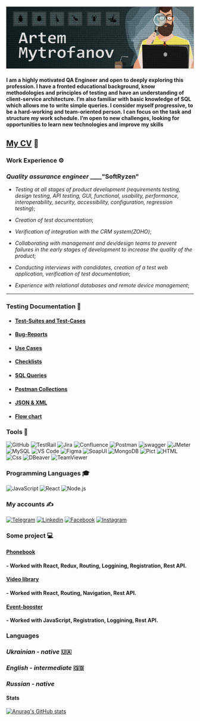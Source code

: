 [![Header](<https://github.com/mitrofin/mitrofin/blob/main/assets/%D0%B0%D0%B2%D0%B0%D1%82%D0%B0%D1%802%20(1).jpg>)](https://github.com/mitrofin)

#### I am a highly motivated QA Engineer and open to deeply exploring this profession. I have a fronted educational background, know methodologies and principles of testing and have an understanding of client-service architecture. I’m also familiar with basic knowledge of SQL which allows me to write simple queries. I consider myself progressive, to be a hard-working and team-oriented person. I can focus on the task and structure my work schedule. I’m open to new challenges, looking for opportunities to learn new technologies and improve my skills

## [**My CV**](https://drive.google.com/file/d/1GEcpqV8s78ErS4zgu0MzR_sjGueR7ac0/view?usp=sharing) :scroll:

### Work Experience :gear:

### _Quality assurance engineer_ **\_\_\_\_**"SoftRyzen"

- _Testing at all stages of product development (requirements testing, design testing, API testing, GUI, functional, usability, performance, interoperability, security, accessibility, configuration, regression testing_);

- _Creation of test documentation_;

- _Verification of integration with the CRM system(ZOHO)_;

- _Collaborating with management and dev/design teams to prevent failures in the early stages of development to increase the quality of the product_;

- _Conducting interviews with candidates, сreation of a test web application, verification of test documentation_;

- _Experience with relational databases and remote device management_;

---

### Testing Documentation :book:

- #### [Test-Suites and Test-Cases](https://github.com/mitrofin/Testing-documentation/blob/main/Wallet_TestCases%26TestRuns/Wallet_TestCases.pdf)
- #### [Bug-Reports](https://github.com/mitrofin/Testing-documentation/commit/7f025cdfbe21c0a77a31cde883e4c896df057425)
- #### [Use Cases](https://docs.google.com/document/d/1Lpr0M7IrLo925YISNkvp1Sd7lsYS31SFjqT9CbuMlLg/edit?usp=sharing)
- #### [Checklists](https://docs.google.com/document/d/1aegRnzTZD0Svpa8I0CEXA11PD7-7NwQF6iW6_GFbrnQ/edit?usp=sharing)
- #### [SQL Queries](https://github.com/mitrofin/Testing-documentation/commit/94141c27b70b3632fc40622cdf419946ce39d7f7)
- #### [Postman Collections](https://github.com/mitrofin/Testing-documentation/commit/1818214d4ec623eda1d87cfe93e48af1ca9b58eb)
- #### [JSON & XML](https://github.com/mitrofin/Testing-documentation/commit/a372ee1c8ded8669b852cb92ba7e15c78dbdd9ac)
- #### [Flow chart](https://github.com/mitrofin/Testing-documentation/commit/d20fc66a715bb2fe404bb20e7ae935141afaa4ab)

### Tools :toolbox:

![GitHub](https://img.shields.io/badge/-GitHub-black?style=for-the-badge&logo=github)
![TestRail](https://img.shields.io/badge/-TestRail-black?style=for-the-badge&logo=TestRail)
![Jira](https://img.shields.io/badge/-jira-black?style=for-the-badge&logo=jira&logoColor=097CDB)
![Confluence](https://img.shields.io/badge/-Confluence-black?style=for-the-badge&logo=Confluence&logoColor=097CDB)
![Postman](https://img.shields.io/badge/-postman-black?style=for-the-badge&logo=postman)
![swagger](https://img.shields.io/badge/-swagger-black?style=for-the-badge&logo=swagger)
![JMeter](https://img.shields.io/badge/-JMeter-black?style=for-the-badge&logo=JMeter)
![MySQL](https://img.shields.io/badge/-MySQL-black?style=for-the-badge&logo=MySQL)
![VS Code](https://img.shields.io/badge/-VSCode-black?style=for-the-badge&logo=VisualStudioCode&logoColor=097CDB)
![Figma](https://img.shields.io/badge/-Figma-black?style=for-the-badge&logo=Figma)
![SoapUI](https://img.shields.io/badge/-SoapUI-black?style=for-the-badge&logo=SoapUI)
![MongoDB](https://img.shields.io/badge/-MongoDB-black?style=for-the-badge&logo=MongoDB)
![Pict](https://img.shields.io/badge/-Pict-black?style=for-the-badge&logo=Pict)
![HTML](https://img.shields.io/badge/-HTML-black?style=for-the-badge&logo=HTML)
![Css](https://img.shields.io/badge/-Css-black?style=for-the-badge&logo=Css)
![DBeaver](https://img.shields.io/badge/-DBeaver-black?style=for-the-badge&logo=Dbeaver)
![TeamViewer](https://img.shields.io/badge/-TeamViewer-black?style=for-the-badge&logo=TeamViewer&logoColor=097CDB)

### Programming Languages :mortar_board:

![JavaScript](https://img.shields.io/badge/-JavaScript-black?style=for-the-badge&logo=JavaScript)
![React](https://img.shields.io/badge/-React-black?style=for-the-badge&logo=React)
![Node.js](https://img.shields.io/badge/-Node.js-black?style=for-the-badge&logo=Node.js)

### My accounts :writing_hand:

[![Telegram](https://img.shields.io/badge/-Telegram-black?style=for-the-badge&logo=Telegram)](https://t.me/Mitrofin)
[![Linkedin](https://img.shields.io/badge/-Linkedin-black?style=for-the-badge&logo=Linkedin)](https://www.linkedin.com/in/artem-mytrofanov/)
[![Facebook](https://img.shields.io/badge/-facebook-black?style=for-the-badge&logo=Facebook)](https://www.facebook.com/MytrofanovArtem)
[![Instagram](https://img.shields.io/badge/-Instagram-black?style=for-the-badge&logo=instagram)](https://www.instagram.com/artemmytrofanov/)

### Some project :computer:

#### [**Phonebook**](https://phonebook-use-hooks.netlify.app/)

#### - Worked with React, Redux, Routing, Loggining, Registration, Rest API.

#### [**Video library**](https://mitrofin-movie-api.netlify.app/)

#### - Worked with React, Routing, Navigation, Rest API.

#### [**Event-booster**](https://dmitriy-nikolaiev.github.io/goit-event-booster-project/)

#### - Worked with JavaScript, Registration, Loggining, Rest API.

### Languages

### _Ukrainian - native_ :ukraine:

### _English - intermediate_ :uk:

### _Russian - native_

#### Stats

[![Anurag's GitHub stats](https://github-readme-stats.vercel.app/api?username=mitrofin&show_icons=true&theme=tokyonight&hide=contribs)](https://github.com/anuraghazra/github-readme-stats)
